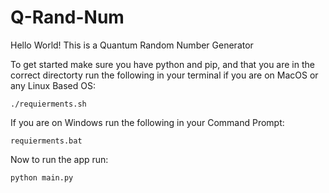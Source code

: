 # Q-Rand-Num

Hello World!
This is a Quantum Random Number Generator

To get started make sure you have python and pip, and that you are in the correct directorty run the following in your terminal if you are on MacOS or any Linux Based OS:
```
./requierments.sh
```

If you are on Windows run the following in your Command Prompt:
```
requierments.bat
```

Now to run the app run:
```
python main.py
```
